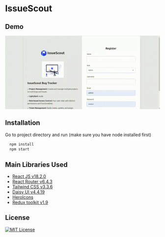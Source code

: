 
# IssueScout


## Demo
![App gif](https://github.com/arturRDC/issue-scout/raw/master/demo.gif)


## Installation

Go to project directory and run (make sure you have node installed first)

```bash
  npm install
  npm start
```
    
## Main Libraries Used

- [React JS v18.2.0](https://reactjs.org/)
- [React Router v6.4.3](https://reactrouter.com/en/main)
- [Tailwind CSS v3.3.6](https://tailwindcss.com/)
- [Daisy UI v4.4.19](https://daisyui.com/)
- [HeroIcons](https://heroicons.com/)
- [Redux toolkit v1.9](https://redux-toolkit.js.org/)

## License

[![MIT License](https://img.shields.io/badge/License-MIT-green.svg)](https://choosealicense.com/licenses/mit/)


